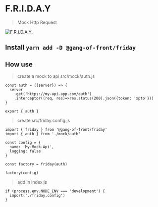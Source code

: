 # F.R.I.D.A.Y

> Mock Http Request

![F.R.I.D.A.Y.](../resources/FRIDAY.jpg)

## Install `yarn add -D @gang-of-front/friday`

## How use

> create a mock to api src/mock/auth.js

```
const auth = ({server}) => {
  server
    .get('https://my-api.app.com/auth')
    .interceptor((req, res)=>res.status(200).json({token: 'xpto'}))
}

export { auth }
```

> create src/friday.config.js

```
import { friday } from '@gang-of-front/friday'
import { auth } from './mock/auth'

const config = {
  name: 'My-Mock-Api',
  logging: false
}

const factory = friday(auth)

factory(config)
```

> add in index.js

```
if (process.env.NODE_ENV === 'development') {
  import('./friday.config')
}
```
